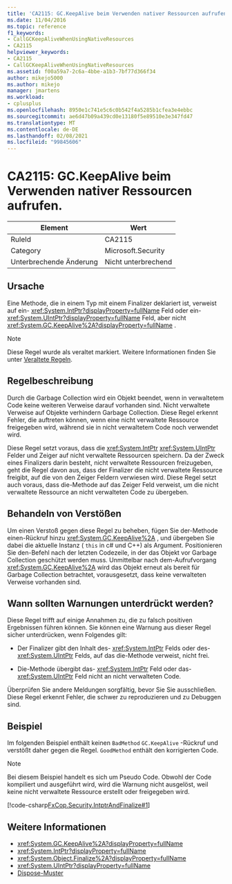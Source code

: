 ```yaml
---
title: 'CA2115: GC.KeepAlive beim Verwenden nativer Ressourcen aufrufen.'
ms.date: 11/04/2016
ms.topic: reference
f1_keywords:
- CallGCKeepAliveWhenUsingNativeResources
- CA2115
helpviewer_keywords:
- CA2115
- CallGCKeepAliveWhenUsingNativeResources
ms.assetid: f00a59a7-2c6a-4bbe-a1b3-7bf77d366f34
author: mikejo5000
ms.author: mikejo
manager: jmartens
ms.workload:
- cplusplus
ms.openlocfilehash: 8950e1c741e5c6c0b542f4a5285b1cfea3e4ebbc
ms.sourcegitcommit: ae6d47b09a439cd0e13180f5e89510e3e347fd47
ms.translationtype: MT
ms.contentlocale: de-DE
ms.lasthandoff: 02/08/2021
ms.locfileid: "99845606"
---
```

# <a name="ca2115-call-gckeepalive-when-using-native-resources"></a>CA2115: GC.KeepAlive beim Verwenden nativer Ressourcen aufrufen.

|Element|Wert|
|-|-|
|RuleId|CA2115|
|Category|Microsoft.Security|
|Unterbrechende Änderung|Nicht unterbrechend|

## <a name="cause"></a>Ursache
Eine Methode, die in einem Typ mit einem Finalizer deklariert ist, verweist auf ein- <xref:System.IntPtr?displayProperty=fullName> Feld oder ein- <xref:System.UIntPtr?displayProperty=fullName> Feld, aber nicht <xref:System.GC.KeepAlive%2A?displayProperty=fullName> .

> [!NOTE]
> Diese Regel wurde als veraltet markiert. Weitere Informationen finden Sie unter [Veraltete Regeln](fxcop-unported-deprecated-rules.md).

## <a name="rule-description"></a>Regelbeschreibung

Durch die Garbage Collection wird ein Objekt beendet, wenn in verwaltetem Code keine weiteren Verweise darauf vorhanden sind. Nicht verwaltete Verweise auf Objekte verhindern Garbage Collection. Diese Regel erkennt Fehler, die auftreten können, wenn eine nicht verwaltete Ressource freigegeben wird, während sie in nicht verwaltetem Code noch verwendet wird.

Diese Regel setzt voraus, dass die <xref:System.IntPtr> <xref:System.UIntPtr> Felder und Zeiger auf nicht verwaltete Ressourcen speichern. Da der Zweck eines Finalizers darin besteht, nicht verwaltete Ressourcen freizugeben, geht die Regel davon aus, dass der Finalizer die nicht verwaltete Ressource freigibt, auf die von den Zeiger Feldern verwiesen wird. Diese Regel setzt auch voraus, dass die-Methode auf das Zeiger Feld verweist, um die nicht verwaltete Ressource an nicht verwalteten Code zu übergeben.

## <a name="how-to-fix-violations"></a>Behandeln von Verstößen

Um einen Verstoß gegen diese Regel zu beheben, fügen Sie der-Methode einen-Rückruf hinzu <xref:System.GC.KeepAlive%2A> , und übergeben Sie dabei die aktuelle Instanz ( `this` in c# und C++) als Argument. Positionieren Sie den-Befehl nach der letzten Codezeile, in der das Objekt vor Garbage Collection geschützt werden muss. Unmittelbar nach dem-Aufrufvorgang <xref:System.GC.KeepAlive%2A> wird das Objekt erneut als bereit für Garbage Collection betrachtet, vorausgesetzt, dass keine verwalteten Verweise vorhanden sind.

## <a name="when-to-suppress-warnings"></a>Wann sollten Warnungen unterdrückt werden?

Diese Regel trifft auf einige Annahmen zu, die zu falsch positiven Ergebnissen führen können. Sie können eine Warnung aus dieser Regel sicher unterdrücken, wenn Folgendes gilt:

- Der Finalizer gibt den Inhalt des- <xref:System.IntPtr> Felds oder des- <xref:System.UIntPtr> Felds, auf das die-Methode verweist, nicht frei.

- Die-Methode übergibt das- <xref:System.IntPtr> Feld oder das- <xref:System.UIntPtr> Feld nicht an nicht verwalteten Code.

Überprüfen Sie andere Meldungen sorgfältig, bevor Sie Sie ausschließen. Diese Regel erkennt Fehler, die schwer zu reproduzieren und zu Debuggen sind.

## <a name="example"></a>Beispiel

Im folgenden Beispiel enthält keinen `BadMethod` `GC.KeepAlive` -Rückruf und verstößt daher gegen die Regel. `GoodMethod` enthält den korrigierten Code.

> [!NOTE]
> Bei diesem Beispiel handelt es sich um Pseudo Code. Obwohl der Code kompiliert und ausgeführt wird, wird die Warnung nicht ausgelöst, weil keine nicht verwaltete Ressource erstellt oder freigegeben wird.

[!code-csharp[FxCop.Security.IntptrAndFinalize#1](../code-quality/codesnippet/CSharp/ca2115-call-gc-keepalive-when-using-native-resources_1.cs)]

## <a name="see-also"></a>Weitere Informationen

- <xref:System.GC.KeepAlive%2A?displayProperty=fullName>
- <xref:System.IntPtr?displayProperty=fullName>
- <xref:System.Object.Finalize%2A?displayProperty=fullName>
- <xref:System.UIntPtr?displayProperty=fullName>
- [Dispose-Muster](/dotnet/standard/design-guidelines/dispose-pattern)
